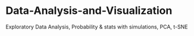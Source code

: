 # Data-Analysis-and-Visualization
Exploratory Data Analysis, Probability &amp; stats with simulations, PCA, t-SNE
